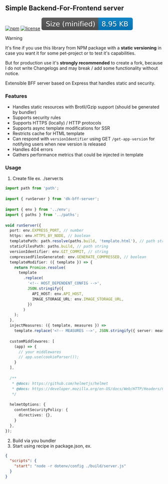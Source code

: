## Simple Backend-For-Frontend server

[![npm](https://img.shields.io/npm/v/dk-bff-server)](https://www.npmjs.com/package/dk-bff-server)
[![license](https://img.shields.io/npm/l/dk-bff-server)](https://github.com/dkazakov8/dk-framework/blob/master/packages/bff-server/LICENSE)
![size](https://github.com/dkazakov8/dk-framework/blob/master/packages/bff-server/size.svg)

> [!WARNING]  
> It's fine if you use this library from NPM package with a **static versioning** in case you
> want it for some pet-project or to test it's capabilities.
>
> But for production use it's **strongly recommended** to create a fork, because I do not write
> Changelogs and may break / add some functionality without notice.

Extensible BFF server based on Express that handles static and security.

### Features

- Handles static resources with Brotli/Gzip support (should be generated by bundler)
- Supports security rules
- Supports HTTPS (locally) / HTTP protocols
- Supports async template modifications for SSR
- Restricts cache for HTML template
- Can respond with `versionIdentifier` using GET `/get-app-version` for notifying users when new
version is released
- Handles 404 errors
- Gathers performance metrics that could be injected in template

### Usage

1. Create file ex. ./server.ts

```typescript
import path from 'path';

import { runServer } from 'dk-bff-server';

import { env } from '../env';
import { paths } from '../paths';

void runServer({
  port: env.EXPRESS_PORT, // number
  https: env.HTTPS_BY_NODE, // boolean
  templatePath: path.resolve(paths.build, 'template.html'), // path string
  staticFilesPath: paths.build, // path string
  versionIdentifier: env.GIT_COMMIT, // string
  compressedFilesGenerated: env.GENERATE_COMPRESSED, // boolean
  templateModifier: ({ template }) => {
    return Promise.resolve(
      template
        .replace(
          '<!-- HOST_DEPENDENT_CONFIG -->',
          JSON.stringify({
            API_HOST: env.API_HOST,
            IMAGE_STORAGE_URL: env.IMAGE_STORAGE_URL,
          })
        )
    );
  },
  injectMeasures: ({ template, measures }) =>
    template.replace('<!-- MEASURES -->', JSON.stringify({ server: measures }, null, 2)),
  
  customMiddlewares: [
    (app) => {
      // your middlewares
      // app.use(cookieParser());
    }
  ],

  /**
   * @docs: https://github.com/helmetjs/helmet
   * @docs: https://developer.mozilla.org/en-US/docs/Web/HTTP/Headers/Content-Security-Policy
   */

  helmetOptions: {
    contentSecurityPolicy: {
      directives: {},
    }
  },
});
```

2. Build via you bundler
3. Start using recipe in package.json, ex.

```json
{
  "scripts": {
    "start": "node -r dotenv/config ./build/server.js"
  }
}
```